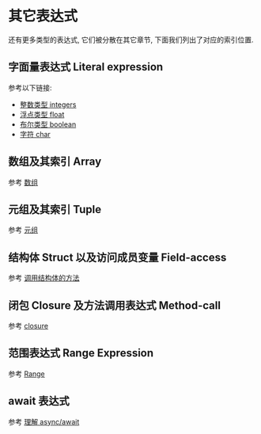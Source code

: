 # 其它表达式

还有更多类型的表达式, 它们被分散在其它章节, 下面我们列出了对应的索引位置.

## 字面量表达式 Literal expression

参考以下链接:

- [整数类型 integers](../primitives/integer.md)
- [浮点类型 float](../primitives/floating-point.md)
- [布尔类型 boolean](../primitives/bool.md)
- [字符 char](../primitives/char.md)

## 数组及其索引 Array

参考 [数组](../primitives/array.md)

## 元组及其索引 Tuple

参考 [元组](../primitives/tuple.md)

## 结构体 Struct 以及访问成员变量 Field-access

参考 [调用结构体的方法](../structs/method-call.md)

## 闭包 Closure 及方法调用表达式 Method-call

参考 [closure](../closure/closure.md)

## 范围表达式 Range Expression

参考 [Range](../ops/range.md)

## await 表达式

参考 [理解 async/await](../async/async-await.md)
